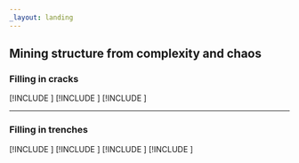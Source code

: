 ```yaml
---
_layout: landing
---
```


## Mining structure from complexity and chaos

### Filling in cracks

<div class="sections-container">

[!INCLUDE [](index/testing.md)]
[!INCLUDE [](index/threading.md)]
[!INCLUDE [](index/contracts.md)]

</div>

---

### Filling in trenches
<div class="sections-container">

[!INCLUDE [](index/events.md)]
[!INCLUDE [](index/aggregates.md)]
[!INCLUDE [](index/eventstore.md)]
[!INCLUDE [](index/servicebus.md)]

</div>